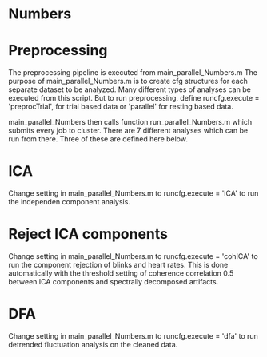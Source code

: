 # Numbers
# Preprocessing 

The preprocessing pipeline is executed from main_parallel_Numbers.m
The purpose of main_parallel_Numbers.m is to create cfg structures for each separate 
dataset to be analyzed. Many different types of analyses can be executed from this script. 
But to run preprocessing, define runcfg.execute  = 'preprocTrial', for trial based data or
'parallel' for resting based data.

main_parallel_Numbers then calls function run_parallel_Numbers.m which submits every job to cluster.
There are 7 different analyses which can be run from there. Three of these are defined here below.

# ICA
Change setting in main_parallel_Numbers.m to runcfg.execute  = 'ICA' to run
the independen component analysis. 

# Reject ICA components
Change setting in main_parallel_Numbers.m to runcfg.execute  = 'cohICA' to run
the component rejection of blinks and heart rates. This is done automatically
with the threshold setting of coherence correlation 0.5 between ICA components 
and spectrally decomposed artifacts.

# DFA
Change setting in main_parallel_Numbers.m to runcfg.execute  = 'dfa' to run
detrended fluctuation analysis on the cleaned data. 
